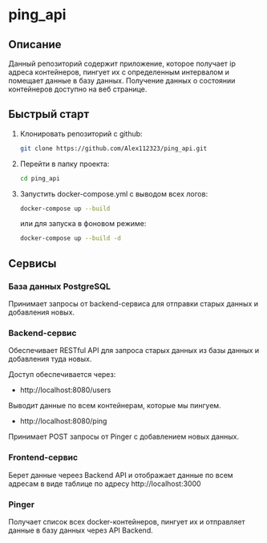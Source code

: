 # ping_api
## Описание
Данный репозиторий содержит приложение, которое получает ip адреса контейнеров, пингует их с определенным интервалом и помещает данные в базу данных. Получение данных о состоянии контейнеров доступно на веб странице.

## Быстрый старт
1. Клонировать репозиторий с github:
   ```bash
   git clone https://github.com/Alex112323/ping_api.git
   ```
2. Перейти в папку проекта:
   ```bash
   cd ping_api
   ```
4. Запустить docker-compose.yml c выводом всех логов:
   ```bash
   docker-compose up --build
   ```
    или для запуска в фоновом режиме:
   ```bash
   docker-compose up --build -d
   ```

## Сервисы
### База данных PostgreSQL
Принимает запросы от backend-сервиса для отправки старых данных и добавления новых.
### Backend-сервис
Обеспечивает RESTful API для запроса старых данных из базы данных и добавления туда новых.

Доступ обеспечивается через:
- http://localhost:8080/users

Выводит данные по всем контейнерам, которые мы пингуем.
- http://localhost:8080/ping

Принимает POST запросы от Pinger с добавлением новых данных.
### Frontend-сервис
Берет данные череез Backend API и отображает данные по всем адресам в виде таблице по адресу http://localhost:3000
### Pinger
Получает список всех docker-контейнеров, пингует их и отправляет данные в базу данных через API Backend.
